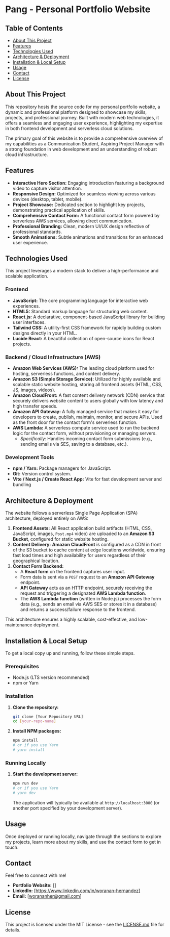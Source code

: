 # Pang - Personal Portfolio Website

## Table of Contents

- [About This Project](#about-this-project)
- [Features](#features)
- [Technologies Used](#technologies-used)
- [Architecture & Deployment](#architecture--deployment)
- [Installation & Local Setup](#installation--local-setup)
- [Usage](#usage)
- [Contact](#contact)
- [License](#license)

## About This Project

This repository hosts the source code for my personal portfolio website, a dynamic and professional platform designed to showcase my skills, projects, and professional journey. Built with modern web technologies, it offers a seamless and engaging user experience, highlighting my expertise in both frontend development and serverless cloud solutions.

The primary goal of this website is to provide a comprehensive overview of my capabilities as a Communication Student, Aspiring Project Manager with a strong foundation in web development and an understanding of robust cloud infrastructure.

## Features

- **Interactive Hero Section:** Engaging introduction featuring a background video to capture visitor attention.
- **Responsive Design:** Optimized for seamless viewing across various devices (desktop, tablet, mobile).
- **Project Showcase:** Dedicated section to highlight key projects, demonstrating practical application of skills.
- **Comprehensive Contact Form:** A functional contact form powered by serverless AWS services, allowing direct communication.
- **Professional Branding:** Clean, modern UI/UX design reflective of professional standards.
- **Smooth Animations:** Subtle animations and transitions for an enhanced user experience.

## Technologies Used

This project leverages a modern stack to deliver a high-performance and scalable application.

### Frontend

- **JavaScript:** The core programming language for interactive web experiences.
- **HTML5:** Standard markup language for structuring web content.
- **React.js:** A declarative, component-based JavaScript library for building user interfaces.
- **Tailwind CSS:** A utility-first CSS framework for rapidly building custom designs directly in your HTML.
- **Lucide React:** A beautiful collection of open-source icons for React projects.

### Backend / Cloud Infrastructure (AWS)

- **Amazon Web Services (AWS):** The leading cloud platform used for hosting, serverless functions, and content delivery.
- **Amazon S3 (Simple Storage Service):** Utilized for highly available and scalable static website hosting, storing all frontend assets (HTML, CSS, JS, images, videos).
- **Amazon CloudFront:** A fast content delivery network (CDN) service that securely delivers website content to users globally with low latency and high transfer speeds.
- **Amazon API Gateway:** A fully managed service that makes it easy for developers to create, publish, maintain, monitor, and secure APIs. Used as the front door for the contact form's serverless function.
- **AWS Lambda:** A serverless compute service used to run the backend logic for the contact form, without provisioning or managing servers.
  - _Specifically:_ Handles incoming contact form submissions (e.g., sending emails via SES, saving to a database, etc.).

### Development Tools

- **npm / Yarn:** Package managers for JavaScript.
- **Git:** Version control system.
- **Vite / Next.js / Create React App:** Vite for fast development server and bundling

## Architecture & Deployment

The website follows a serverless Single Page Application (SPA) architecture, deployed entirely on AWS:

1.  **Frontend Assets:** All React application build artifacts (HTML, CSS, JavaScript, images, `Post.mp4` video) are uploaded to an **Amazon S3 Bucket**, configured for static website hosting.
2.  **Content Delivery:** **Amazon CloudFront** is configured as a CDN in front of the S3 bucket to cache content at edge locations worldwide, ensuring fast load times and high availability for users regardless of their geographical location.
3.  **Contact Form Backend:**
    - A **React form** on the frontend captures user input.
    - Form data is sent via a `POST` request to an **Amazon API Gateway** endpoint.
    - **API Gateway** acts as an HTTP endpoint, securely receiving the request and triggering a designated **AWS Lambda function**.
    - The **AWS Lambda function** (written in Node.js) processes the form data (e.g., sends an email via AWS SES or stores it in a database) and returns a success/failure response to the frontend.

This architecture ensures a highly scalable, cost-effective, and low-maintenance deployment.

## Installation & Local Setup

To get a local copy up and running, follow these simple steps.

### Prerequisites

- Node.js (LTS version recommended)
- npm or Yarn

### Installation

1.  **Clone the repository:**
    ```bash
    git clone [Your Repository URL]
    cd [your-repo-name]
    ```
2.  **Install NPM packages:**
    ```bash
    npm install
    # or if you use Yarn
    # yarn install
    ```

### Running Locally

1.  **Start the development server:**
    ```bash
    npm run dev
    # or if you use Yarn
    # yarn dev
    ```
    The application will typically be available at `http://localhost:3000` (or another port specified by your development server).

## Usage

Once deployed or running locally, navigate through the sections to explore my projects, learn more about my skills, and use the contact form to get in touch.

## Contact

Feel free to connect with me!

- **Portfolio Website:** []
- **LinkedIn:** [https://www.linkedin.com/in/woranan-hernandez]
- **Email:** [worananher@gmail.com]

## License

This project is licensed under the MIT License - see the [LICENSE.md](LICENSE.md) file for details.
